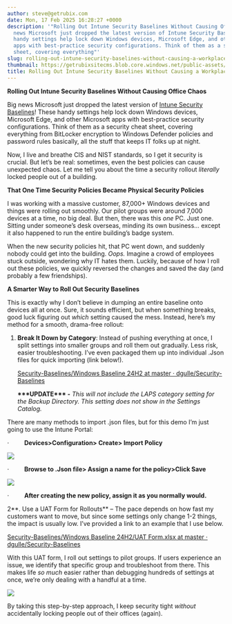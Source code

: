 ```yaml
---
author: steve@getrubix.com
date: Mon, 17 Feb 2025 16:28:27 +0000
description: '"Rolling Out Intune Security Baselines Without Causing Office ChaosBig
  news Microsoft just dropped the latest version of Intune Security Baselines! These
  handy settings help lock down Windows devices, Microsoft Edge, and other Microsoft
  apps with best-practice security configurations. Think of them as a security cheat
  sheet, covering everything"'
slug: rolling-out-intune-security-baselines-without-causing-a-workplace-uprising
thumbnail: https://getrubixsitecms.blob.core.windows.net/public-assets/content/v1/thumbnails/rolling-out-intune-security-baselines-without-causing-a-workplace-uprising_thumbnail.jpg
title: Rolling Out Intune Security Baselines Without Causing a Workplace Uprising
---
```


**Rolling Out Intune Security Baselines Without Causing Office Chaos**

Big news Microsoft just dropped the latest version of [Intune Security Baselines](https://learn.microsoft.com/en-us/mem/intune/protect/security-baseline-settings-mdm-all?pivots=mdm-24h2)! These handy settings help lock down Windows devices, Microsoft Edge, and other Microsoft apps with best-practice security configurations. Think of them as a security cheat sheet, covering everything from BitLocker encryption to Windows Defender policies and password rules basically, all the stuff that keeps IT folks up at night.

Now, I live and breathe CIS and NIST standards, so I get it security is crucial. But let’s be real: sometimes, even the best policies can cause unexpected chaos. Let me tell you about the time a security rollout _literally_ locked people out of a building.

**That One Time Security Policies Became Physical Security Policies**

I was working with a massive customer, 87,000+ Windows devices and things were rolling out smoothly. Our pilot groups were around 7,000 devices at a time, no big deal. But then, there was this _one_ PC. Just one. Sitting under someone’s desk overseas, minding its own business… except it also happened to run the entire building’s badge system.

When the new security policies hit, that PC went down, and suddenly nobody could get into the building. _Oops._ Imagine a crowd of employees stuck outside, wondering why IT hates them. Luckily, because of how I roll out these policies, we quickly reversed the changes and saved the day (and probably a few friendships).

**A Smarter Way to Roll Out Security Baselines**

This is exactly why I don’t believe in dumping an entire baseline onto devices all at once. Sure, it sounds efficient, but when something breaks, good luck figuring out _which_ setting caused the mess. Instead, here’s my method for a smooth, drama-free rollout:

1.  **Break It Down by Category**: Instead of pushing everything at once, I split settings into smaller groups and roll them out gradually. Less risk, easier troubleshooting. I’ve even packaged them up into individual .Json files for quick importing (link below!).
    
    [Security-Baselines/Windows Baseline 24H2 at master · dgulle/Security-Baselines](https://github.com/dgulle/Security-Baselines/tree/master/Windows%20Baseline%2024H2)
    
    **\*\*\*UPDATE\*\*\* -** _This will not include the LAPS category setting for the Backup Directory. This setting does not show in the Settings Catalog._
    

There are many methods to import .json files, but for this demo I’m just going to use the Intune Portal:

·         **Devices>Configuration> Create> Import Policy**

![](https://getrubixsitecms.blob.core.windows.net/public-assets/content/v1/5dd365a31aa1fd743bc30b8e/5d8fe554-38df-4436-a2c0-ca707801958e/blog1.png)

·         **Browse to .Json file> Assign a name for the policy>Click Save**

![](https://getrubixsitecms.blob.core.windows.net/public-assets/content/v1/5dd365a31aa1fd743bc30b8e/56026f20-b176-4eae-9766-8d04852e87fe/blog2.png)

·         **After creating the new policy, assign it as you normally would.**

2**. Use a UAT Form for Rollouts** – The pace depends on how fast my customers want to move, but since some settings only change 1-2 things, the impact is usually low. I’ve provided a link to an example that I use below.

[Security-Baselines/Windows Baseline 24H2/UAT Form.xlsx at master · dgulle/Security-Baselines](https://github.com/dgulle/Security-Baselines/blob/master/Windows%20Baseline%2024H2/UAT%20Form.xlsx)

With this UAT form, I roll out settings to pilot groups. If users experience an issue, we identify that specific group and troubleshoot from there. This makes life _so much_ easier rather than debugging hundreds of settings at once, we’re only dealing with a handful at a time.

![](https://getrubixsitecms.blob.core.windows.net/public-assets/content/v1/5dd365a31aa1fd743bc30b8e/139362a6-2319-4b0c-b33e-8690694cda70/blog3.png)

By taking this step-by-step approach, I keep security tight _without_ accidentally locking people out of their offices (again).